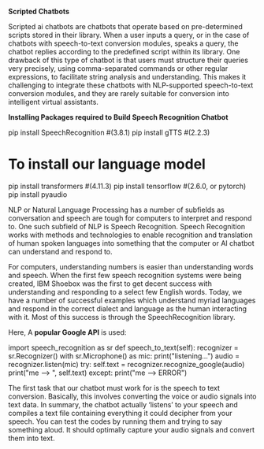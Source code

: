 **Scripted Chatbots**

Scripted ai chatbots are chatbots that operate based on pre-determined scripts stored in their library. 
When a user inputs a query, or in the case of chatbots with speech-to-text conversion modules, speaks a query, the chatbot replies according to the predefined script within its library. 
One drawback of this type of chatbot is that users must structure their queries very precisely, using comma-separated commands or other regular expressions, to facilitate string analysis and understanding. 
This makes it challenging to integrate these chatbots with NLP-supported speech-to-text conversion modules, and they are rarely suitable for conversion into intelligent virtual assistants.

**Installing Packages required to Build Speech Recognition Chatbot**

pip install SpeechRecognition  #(3.8.1)
pip install gTTS  #(2.2.3)
# To install our language model
pip install transformers  #(4.11.3)
pip install tensorflow #(2.6.0, or pytorch)
pip install pyaudio

NLP or Natural Language Processing has a number of subfields as conversation and speech are tough for computers to interpret and respond to. One such subfield of NLP is Speech Recognition. 
Speech Recognition works with methods and technologies to enable recognition and translation of human spoken languages into something that the computer or AI chatbot can understand and respond to.

For computers, understanding numbers is easier than understanding words and speech. 
When the first few speech recognition systems were being created, IBM Shoebox was the first to get decent success with understanding and responding to a select few English words. 
Today, we have a number of successful examples which understand myriad languages and respond in the correct dialect and language as the human interacting with it. Most of this success is through the SpeechRecognition library.


Here, A **popular Google API** is used:

import speech_recognition as sr
def speech_to_text(self):
    recognizer = sr.Recognizer()
    with sr.Microphone() as mic:
         print("listening...")
         audio = recognizer.listen(mic)
    try:
         self.text = recognizer.recognize_google(audio)
         print("me --> ", self.text)
    except:
         print("me -->  ERROR")

The first task that our chatbot must work for is the speech to text conversion. Basically, this involves converting the voice or audio signals into text data. 
In summary, the chatbot actually ‘listens’ to your speech and compiles a text file containing everything it could decipher from your speech. 
You can test the codes by running them and trying to say something aloud. 
It should optimally capture your audio signals and convert them into text.

